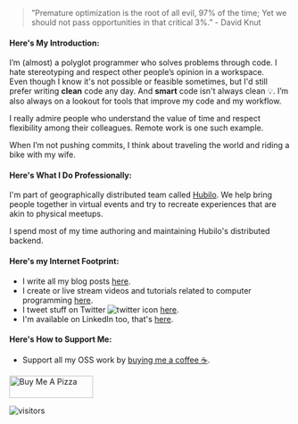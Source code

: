 <link rel="stylesheet" href="https://use.fontawesome.com/releases/v5.6.1/css/all.css" integrity="sha384-gfdkjb5BdAXd+lj+gudLWI+BXq4IuLW5IT+brZEZsLFm++aCMlF1V92rMkPaX4PP" crossorigin="anonymous">


> ”Premature optimization is the root of all evil, 97% of the time; Yet we should not pass opportunities in that critical 3%.” - David Knut


#### Here's My Introduction:
I’m (almost) a polyglot programmer who solves problems through code. I hate stereotyping and respect other people’s opinion in a workspace. <br />
Even though I know it's not possible or feasible sometimes, but I'd still prefer writing <b>clean</b> code any day. And <b>smart</b> code isn't always clean 💡. I’m also always on a lookout for tools that improve my code and my workflow.

I really admire people who understand the value of time and respect flexibility among their colleagues. Remote work is one such example.

When I’m not pushing commits, I think about traveling the world and riding a bike with my wife.

#### Here's What I Do Professionally:
I'm part of geographically distributed team called [Hubilo](https://hubilo.com). We help bring people together in virtual events and try to recreate experiences that are akin to physical meetups. 

I spend most of my time authoring and maintaining Hubilo's distributed backend. 

#### Here's my Internet Footprint:
* I write all my blog posts [here](https://mustansir.dev).
* I create or live stream videos and tutorials related to computer programming [here](https://www.youtube.com/channel/UCPf1JC3zhos7kOWBkSJrNVw). 
* I tweet stuff on Twitter ![twitter icon](http://i.imgur.com/wWzX9uB.png) [here](https://twitter.com/MustansirZia).
* I'm available on LinkedIn too, that's [here](https://www.linkedin.com/in/mustansirzia).

#### Here's How to Support Me:
* Support all my OSS work by [buying me a coffee ☕](https://www.buymeacoffee.com/MustansirZia).
 
<a href="https://www.buymeacoffee.com/MustansirZia" target="_blank"><img src="https://cdn.buymeacoffee.com/buttons/v2/default-blue.png" alt="Buy Me A Pizza" style="height: 40px !important;width: 150px !important;" ></a>

![visitors](https://markdown-visitor-badge.vercel.app/api/count?countBgColor=%23607fff&countColor=rgb(255,255,255))
